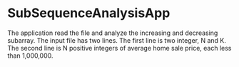 # SubSequenceAnalysisApp
The application read the file and analyze the increasing and decreasing subarray.
The input file has two lines.
The first line is two integer, N and K. 
The second line is N positive integers of average home sale price, each less than 1,000,000.

